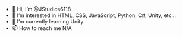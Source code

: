 - 👋 Hi, I’m @JStudios6118
- 👀 I’m interested in HTML, CSS, JavaScript, Python, C#, Unity, etc...
- 🌱 I’m currently learning Unity
- 📫 How to reach me N/A

<!---
JStudios6118/JStudios6118 is a ✨ special ✨ repository because its `README.md` (this file) appears on your GitHub profile.
You can click the Preview link to take a look at your changes.
--->
